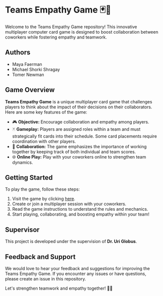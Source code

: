 # Teams Empathy Game 🃏🤝

Welcome to the Teams Empathy Game repository! This innovative multiplayer computer card game is designed to boost collaboration between coworkers while fostering empathy and teamwork.

## Authors
- Maya Faerman
- Michael Shorki Shragay
- Tomer Newman

## Game Overview
**Teams Empathy Game** is a unique multiplayer card game that challenges players to think about the impact of their decisions on their collaborators. Here are some key features of the game:

- 🎮 **Objective:** Encourage collaboration and empathy among players.
- 🃏 **Gameplay:** Players are assigned roles within a team and must strategically fit cards into their schedule. Some card placements require coordination with other players.
- 🤝 **Collaboration:** The game emphasizes the importance of working together by keeping track of both individual and team scores.
- 🌐 **Online Play:** Play with your coworkers online to strengthen team dynamics.

## Getting Started
To play the game, follow these steps:

1. Visit the game by clicking [here](https://michaelshsh.github.io/Empathy-Game/).
2. Create or join a multiplayer session with your coworkers.
3. Read the game instructions to understand the rules and mechanics.
4. Start playing, collaborating, and boosting empathy within your team!

## Supervisor
This project is developed under the supervision of **Dr. Uri Globus**.

## Feedback and Support
We would love to hear your feedback and suggestions for improving the Teams Empathy Game. If you encounter any issues or have questions, please create an issue in this repository.

Let's strengthen teamwork and empathy together! 🚀🤗
